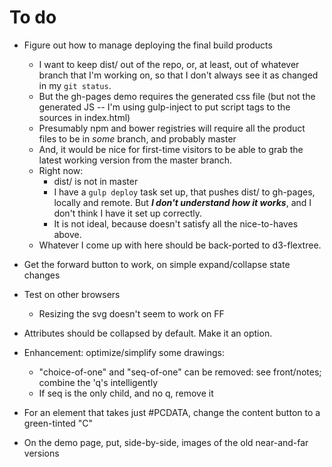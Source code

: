 # To do

* Figure out how to manage deploying the final build products
    * I want to keep dist/ out of the repo, or, at least, out of whatever branch
      that I'm working on, so that I don't always see it as changed 
      in my `git status`.
    * But the gh-pages demo requires the generated css file (but not the generated 
      JS -- I'm using gulp-inject to put script tags to the sources in index.html)
    * Presumably npm and bower registries will require all the
      product files to be in *some* branch, and probably master
    * And, it would be nice for first-time visitors to be able to grab the latest
      working version from the master branch.
    * Right now:
        * dist/ is not in master
        * I have a `gulp deploy` task set up, that pushes dist/ to gh-pages,
          locally and remote. But ***I don't understand how it works***, and
          I don't think I have it set up correctly.
        * It is not ideal, because doesn't satisfy all the nice-to-haves above.
    * Whatever I come up with here should be back-ported to d3-flextree.


* Get the forward button to work, on simple expand/collapse state changes
* Test on other browsers
    * Resizing the svg doesn't seem to work on FF
* Attributes should be collapsed by default. Make it an option.
* Enhancement: optimize/simplify some drawings: 
  * "choice-of-one" and "seq-of-one" can be removed: see front/notes;
    combine the 'q's intelligently
  * If seq is the only child, and no q, remove it
* For an element that takes just #PCDATA, change the content button to a
  green-tinted "C"
* On the demo page, put, side-by-side, images of the old near-and-far versions
